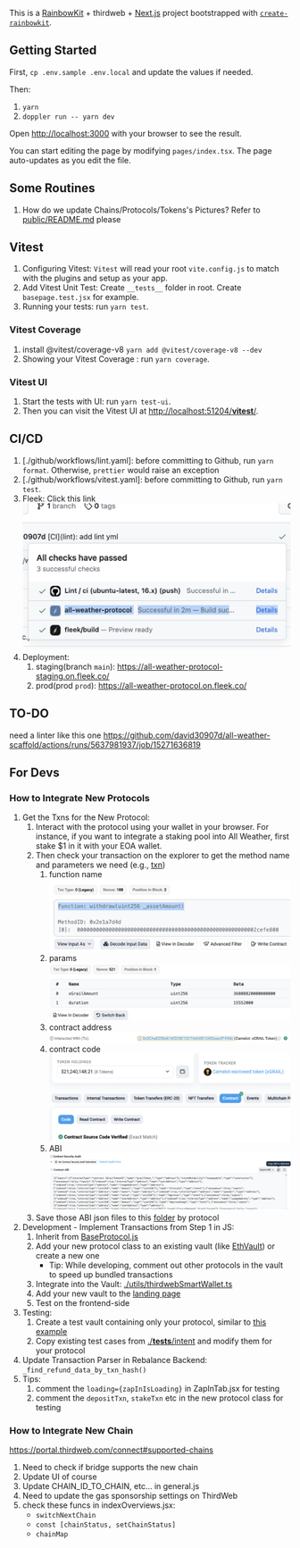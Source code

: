 This is a [RainbowKit](https://rainbowkit.com) + thirdweb + [Next.js](https://nextjs.org/) project bootstrapped with [`create-rainbowkit`](https://github.com/rainbow-me/rainbowkit/tree/main/packages/create-rainbowkit).

## Getting Started

First, `cp .env.sample .env.local` and update the values if needed.

Then:

1. `yarn`
2. `doppler run -- yarn dev`

Open [http://localhost:3000](http://localhost:3000) with your browser to see the result.

You can start editing the page by modifying `pages/index.tsx`. The page auto-updates as you edit the file.

## Some Routines

1. How do we update Chains/Protocols/Tokens's Pictures? Refer to [public/README.md](public/README.md) please

## Vitest

1. Configuring Vitest: `Vitest` will read your root `vite.config.js` to match with the plugins and setup as your app.
2. Add Vitest Unit Test: Create `__tests__` folder in root. Create `basepage.test.jsx` for example.
3. Running your tests: run `yarn test`.

### Vitest Coverage

1. install @vitest/coverage-v8 `yarn add @vitest/coverage-v8 --dev`
2. Showing your Vitest Coverage : run `yarn coverage`.

### Vitest UI

1. Start the tests with UI: run `yarn test-ui`.
2. Then you can visit the Vitest UI at [http://localhost:51204/**vitest**/](http://localhost:51204/__vitest__/).

## CI/CD

1. [./github/workflows/lint.yaml]: before committing to Github, run `yarn format`. Otherwise, `prettier` would raise an exception
2. [./github/workflows/vitest.yaml]: before committing to Github, run `yarn test`.
3. Fleek: Click this link
   ![fleek](docs/fleek.png)
4. Deployment:
   1. staging(branch `main`): <https://all-weather-protocol-staging.on.fleek.co/>
   2. prod(prod `prod`): <https://all-weather-protocol.on.fleek.co/>

## TO-DO

need a linter like this one <https://github.com/david30907d/all-weather-scaffold/actions/runs/5637981937/job/15271636819>

## For Devs

### How to Integrate New Protocols

1. Get the Txns for the New Protocol:
   1. Interact with the protocol using your wallet in your browser. For instance, if you want to integrate a staking pool into All Weather, first stake $1 in it with your EOA wallet.
   2. Then check your transaction on the explorer to get the method name and parameters we need (e.g., [txn](https://arbiscan.io/tx/0x89732a3f4d946ba1a29b78aabac6114bb62aba236cd77eacbd7417d8c49fb15e))
      1. function name ![function](./docs/function.png)
      2. params ![params](./docs/params.png)
      3. contract address ![contract_address](./docs/contract_address.png)
      4. contract code ![contract_code](./docs/contract_code.png)
      5. ABI ![ABI](./docs/ABI.png)
   3. Save those ABI json files to this [folder](https://github.com/all-weather-protocol/all-weather-frontend/tree/main/lib/contracts) by protocol
2. Development - Implement Transactions from Step 1 in JS:
   1. Inherit from [BaseProtocol.js](./classes/BaseProtocol.js)
   2. Add your new protocol class to an existing vault (like [EthVault](./classes/Vaults/EthVault.jsx)) or create a new one
      - Tip: While developing, comment out other protocols in the vault to speed up bundled transactions
   3. Integrate into the Vault: [./utils/thirdwebSmartWallet.ts](./utils/thirdwebSmartWallet.ts)
   4. Add your new vault to the [landing page](./pages/indexes/index.jsx)
   5. Test on the frontend-side
3. Testing:
   1. Create a test vault containing only your protocol, similar to [this example](https://github.com/all-weather-protocol/all-weather-frontend/blob/main/utils/thirdwebSmartWallet.ts#L17-L22)
   2. Copy existing test cases from [./**tests**/intent](./__tests__/intent/) and modify them for your protocol
4. Update Transaction Parser in Rebalance Backend: `_find_refund_data_by_txn_hash()`
5. Tips:
   1. comment the `loading={zapInIsLoading}` in ZapInTab.jsx for testing
   2. comment the `depositTxn`, `stakeTxn` etc in the new protocol class for testing

### How to Integrate New Chain

<https://portal.thirdweb.com/connect#supported-chains>

1. Need to check if bridge supports the new chain
2. Update UI of course
3. Update CHAIN_ID_TO_CHAIN, etc... in general.js
4. Need to update the gas sponsorship settings on ThirdWeb
5. check these funcs in indexOverviews.jsx:
   * `switchNextChain`
   * `const [chainStatus, setChainStatus]`
   * `chainMap`